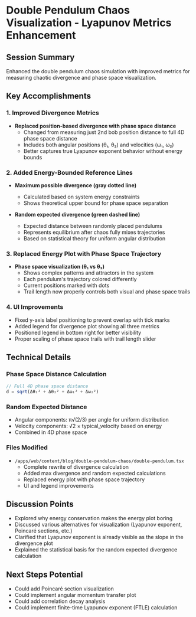 # Double Pendulum Chaos Visualization - Lyapunov Metrics Enhancement

## Session Summary
Enhanced the double pendulum chaos simulation with improved metrics for measuring chaotic divergence and phase space visualization.

## Key Accomplishments

### 1. Improved Divergence Metrics
- **Replaced position-based divergence with phase space distance**
  - Changed from measuring just 2nd bob position distance to full 4D phase space distance
  - Includes both angular positions (θ₁, θ₂) and velocities (ω₁, ω₂)
  - Better captures true Lyapunov exponent behavior without energy bounds

### 2. Added Energy-Bounded Reference Lines
- **Maximum possible divergence (gray dotted line)**
  - Calculated based on system energy constraints
  - Shows theoretical upper bound for phase space separation
  
- **Random expected divergence (green dashed line)**
  - Expected distance between randomly placed pendulums
  - Represents equilibrium after chaos fully mixes trajectories
  - Based on statistical theory for uniform angular distribution

### 3. Replaced Energy Plot with Phase Space Trajectory
- **Phase space visualization (θ₁ vs θ₂)**
  - Shows complex patterns and attractors in the system
  - Each pendulum's trajectory colored differently
  - Current positions marked with dots
  - Trail length now properly controls both visual and phase space trails

### 4. UI Improvements
- Fixed y-axis label positioning to prevent overlap with tick marks
- Added legend for divergence plot showing all three metrics
- Positioned legend in bottom right for better visibility
- Proper scaling of phase space trails with trail length slider

## Technical Details

### Phase Space Distance Calculation
```javascript
// Full 4D phase space distance
d = sqrt(Δθ₁² + Δθ₂² + Δω₁² + Δω₂²)
```

### Random Expected Distance
- Angular components: π√(2/3) per angle for uniform distribution
- Velocity components: √2 × typical_velocity based on energy
- Combined in 4D phase space

### Files Modified
- `/apps/web/content/blog/double-pendulum-chaos/double-pendulum.tsx`
  - Complete rewrite of divergence calculation
  - Added max divergence and random expected calculations
  - Replaced energy plot with phase space trajectory
  - UI and legend improvements

## Discussion Points
- Explored why energy conservation makes the energy plot boring
- Discussed various alternatives for visualization (Lyapunov exponent, Poincaré sections, etc.)
- Clarified that Lyapunov exponent is already visible as the slope in the divergence plot
- Explained the statistical basis for the random expected divergence calculation

## Next Steps Potential
- Could add Poincaré section visualization
- Could implement angular momentum transfer plot
- Could add correlation decay analysis
- Could implement finite-time Lyapunov exponent (FTLE) calculation